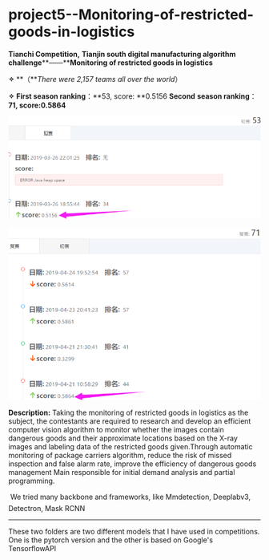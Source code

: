 # project5--Monitoring-of-restricted-goods-in-logistics

**Tianchi Competition,** **Tianjin south digital manufacturing algorithm challenge****——****Monitoring of restricted goods in logistics**    

**✧** **（***There were 2,157 teams all over the world*）

**✧** **First season ranking**：**53,  score: **0.5156     **Second** **season ranking**：**71,  score:0.5864**

![1569948024437](img/1569948024437.png)

![1569947915717](img/1569947915717.png)

**Description:** Taking the monitoring of restricted goods in logistics as the subject, the contestants are required to research and develop an efficient computer vision algorithm to monitor whether the images contain dangerous goods and their approximate locations based on the X-ray images and labeling data of the restricted goods given.Through automatic monitoring of package carriers algorithm, reduce the risk of missed inspection and false alarm rate, improve the efficiency of dangerous goods management Main responsible for initial demand analysis and partial programming. 

   We tried many backbone and frameworks, like Mmdetection, Deeplabv3, Detectron, Mask RCNN

------

These two folders are two different models that I have used in competitions. One is the pytorch version and the other is based on Google's TensorflowAPI